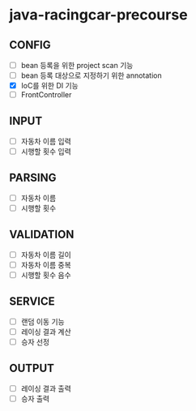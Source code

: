 # java-racingcar-precourse

## CONFIG
- [ ] bean 등록을 위한 project scan 기능
- [ ] bean 등록 대상으로 지정하기 위한 annotation
- [X] IoC를 위한 DI 기능
- [ ] FrontController

## INPUT
- [ ] 자동차 이름 입력
- [ ] 시행할 횟수 입력

## PARSING
- [ ] 자동차 이름
- [ ] 시행할 횟수

## VALIDATION
- [ ] 자동차 이름 길이
- [ ] 자동차 이름 중복
- [ ] 시행할 횟수 음수

## SERVICE
- [ ] 랜덤 이동 기능
- [ ] 레이싱 결과 계산
- [ ] 승자 선정

## OUTPUT
- [ ] 레이싱 결과 출력
- [ ] 승자 출력